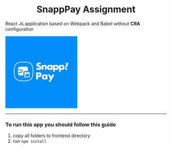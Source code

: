 <h1 style="text-align: center;">SnappPay Assignment</h1>

<p>React Js application based on Webpack and Babel without <strong>CRA</strong> configuration</p>


![Snapp Pay Logo!](./src/assets/images/download.jpg "logo")

-----------------
<h3>To run this app you should follow this guide</h3>

<ol>
  <li>copy all folders to frontend directory</li>
  <li>run <code>npm install</code></li>
</ol>
